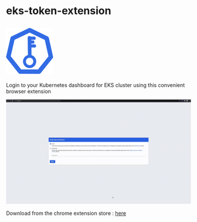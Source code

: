 # eks-token-extension

![](images/logo-128.png)
----
Login to your Kubernetes dashboard for EKS cluster using this convenient browser extension

![](demo.gif)

Download from the chrome extension store : [here](https://chrome.google.com/webstore/detail/eks-token-login/gfjmjaloockgblofndpilcafdonjhhef)
